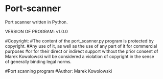 # Port-scanner
Port scanner written in Python.

VERSION OF PROGRAM:
  v1.0.0

#Copyright:
#The content of the port_scanner.py program is protected by copyright.
#Any use of it, as well as the use of any part of it for commercial purposes
#or for their direct or indirect support without the prior consent of Marek Kowolowski will be considered a violation of copyright in the sense of generally binding legal norms.
 
#Port scanning program
#Author: Marek Kowolowski
